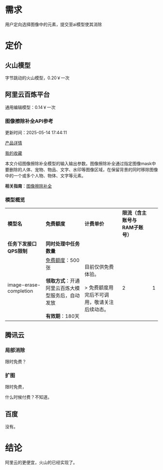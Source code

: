 # 需求
用户定向选择图像中的元素，提交至ai模型使其消除

# 定价
## 火山模型
字节跳动的火山模型，0.20￥一次

## 阿里云百炼平台
通用编辑模型：0.14￥一次
### 图像擦除补全API参考

更新时间：2025-05-14 17:44:11

[产品详情](https://www.aliyun.com/product/bailian)

[我的收藏](https://help.aliyun.com/my_favorites.html)

本文介绍图像擦除补全模型的输入输出参数。图像擦除补全通过指定图像mask中要删除的人体、宠物、物品、文字、水印等图像区域，在保留背景的同时移除图像中的一个或多个人物、物体、文字等元素。

**相关指南**：[图像擦除补全](https://help.aliyun.com/zh/model-studio/image-erasure-and-completion)

### **模型概览**

|                        |                                                                                                                            |                                          |                     |     |
| ---------------------- | -------------------------------------------------------------------------------------------------------------------------- | ---------------------------------------- | ------------------- | --- |
| **模型名**                | **免费额度**                                                                                                                   | **计费单价**                                 | **限流（含主账号与RAM子账号）** |     |
| **任务下发接口QPS限制**        | **同时处理中任务数量**                                                                                                              |                                          |                     |     |
| image-erase-completion | [免费额度](https://help.aliyun.com/zh/model-studio/new-free-quota)：500张<br><br>**领取方式**：开通阿里云百炼大模型服务后，自动发放<br><br>**有效期**：180天 | 目前仅供免费体验。<br><br>> 免费额度用完后不可调用，敬请关注后续动态。 | 2                   | 1   |
## 腾讯云

### 局部消除
限时免费？

### 扩图
限时免费，


什么时候付费？不知道。
## 百度
没有。

# 结论
阿里云的更便宜，火山的已经实现了。